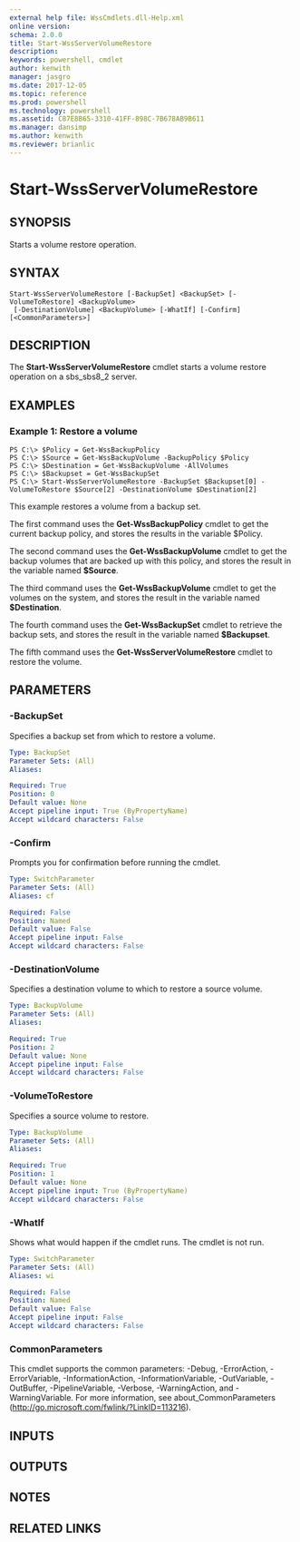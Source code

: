 ```yaml
---
external help file: WssCmdlets.dll-Help.xml
online version: 
schema: 2.0.0
title: Start-WssServerVolumeRestore
description: 
keywords: powershell, cmdlet
author: kenwith
manager: jasgro
ms.date: 2017-12-05
ms.topic: reference
ms.prod: powershell
ms.technology: powershell
ms.assetid: C87E8B65-3310-41FF-898C-7B678AB9B611
ms.manager: dansimp
ms.author: kenwith
ms.reviewer: brianlic
---
```


# Start-WssServerVolumeRestore

## SYNOPSIS
Starts a volume restore operation.

## SYNTAX

```
Start-WssServerVolumeRestore [-BackupSet] <BackupSet> [-VolumeToRestore] <BackupVolume>
 [-DestinationVolume] <BackupVolume> [-WhatIf] [-Confirm] [<CommonParameters>]
```

## DESCRIPTION
The **Start-WssServerVolumeRestore** cmdlet starts a volume restore operation on a sbs_sbs8_2 server.

## EXAMPLES

### Example 1: Restore a volume
```
PS C:\> $Policy = Get-WssBackupPolicy
PS C:\> $Source = Get-WssBackupVolume -BackupPolicy $Policy
PS C:\> $Destination = Get-WssBackupVolume -AllVolumes
PS C:\> $Backupset = Get-WssBackupSet
PS C:\> Start-WssServerVolumeRestore -BackupSet $Backupset[0] -VolumeToRestore $Source[2] -DestinationVolume $Destination[2]
```

This example restores a volume from a backup set.

The first command uses the **Get-WssBackupPolicy** cmdlet to get the current backup policy, and stores the results in the variable $Policy.

The second command uses the **Get-WssBackupVolume** cmdlet to get the backup volumes that are backed up with this policy, and stores the result in the variable named **$Source**.

The third command uses the **Get-WssBackupVolume** cmdlet to get the volumes on the system, and stores the result in the variable named **$Destination**.

The fourth command uses the **Get-WssBackupSet** cmdlet to retrieve the backup sets, and stores the result in the variable named **$Backupset**.

The fifth command uses the **Get-WssServerVolumeRestore** cmdlet to restore the volume.

## PARAMETERS

### -BackupSet
Specifies a backup set from which to restore a volume.

```yaml
Type: BackupSet
Parameter Sets: (All)
Aliases: 

Required: True
Position: 0
Default value: None
Accept pipeline input: True (ByPropertyName)
Accept wildcard characters: False
```

### -Confirm
Prompts you for confirmation before running the cmdlet.

```yaml
Type: SwitchParameter
Parameter Sets: (All)
Aliases: cf

Required: False
Position: Named
Default value: False
Accept pipeline input: False
Accept wildcard characters: False
```

### -DestinationVolume
Specifies a destination volume to which to restore a source volume.

```yaml
Type: BackupVolume
Parameter Sets: (All)
Aliases: 

Required: True
Position: 2
Default value: None
Accept pipeline input: False
Accept wildcard characters: False
```

### -VolumeToRestore
Specifies a source volume to restore.

```yaml
Type: BackupVolume
Parameter Sets: (All)
Aliases: 

Required: True
Position: 1
Default value: None
Accept pipeline input: True (ByPropertyName)
Accept wildcard characters: False
```

### -WhatIf
Shows what would happen if the cmdlet runs.
The cmdlet is not run.

```yaml
Type: SwitchParameter
Parameter Sets: (All)
Aliases: wi

Required: False
Position: Named
Default value: False
Accept pipeline input: False
Accept wildcard characters: False
```

### CommonParameters
This cmdlet supports the common parameters: -Debug, -ErrorAction, -ErrorVariable, -InformationAction, -InformationVariable, -OutVariable, -OutBuffer, -PipelineVariable, -Verbose, -WarningAction, and -WarningVariable. For more information, see about_CommonParameters (http://go.microsoft.com/fwlink/?LinkID=113216).

## INPUTS

## OUTPUTS

## NOTES

## RELATED LINKS

